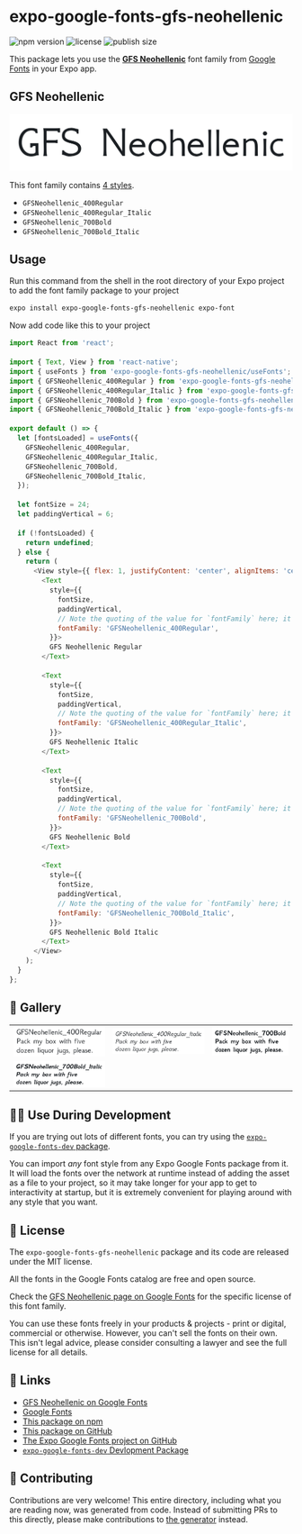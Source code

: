 # expo-google-fonts-gfs-neohellenic

![npm version](https://flat.badgen.net/npm/v/expo-google-fonts-gfs-neohellenic)
![license](https://flat.badgen.net/github/license/expo/google-fonts)
![publish size](https://flat.badgen.net/packagephobia/install/expo-google-fonts-gfs-neohellenic)

This package lets you use the [**GFS Neohellenic**](https://fonts.google.com/specimen/GFS+Neohellenic) font family from [Google Fonts](https://fonts.google.com/) in your Expo app.

## GFS Neohellenic

![GFS Neohellenic](./font-family.png)

This font family contains [4 styles](#-gallery).

- `GFSNeohellenic_400Regular`
- `GFSNeohellenic_400Regular_Italic`
- `GFSNeohellenic_700Bold`
- `GFSNeohellenic_700Bold_Italic`

## Usage

Run this command from the shell in the root directory of your Expo project to add the font family package to your project
```sh
expo install expo-google-fonts-gfs-neohellenic expo-font
```

Now add code like this to your project
```js
import React from 'react';

import { Text, View } from 'react-native';
import { useFonts } from 'expo-google-fonts-gfs-neohellenic/useFonts';
import { GFSNeohellenic_400Regular } from 'expo-google-fonts-gfs-neohellenic/400Regular';
import { GFSNeohellenic_400Regular_Italic } from 'expo-google-fonts-gfs-neohellenic/400Regular_Italic';
import { GFSNeohellenic_700Bold } from 'expo-google-fonts-gfs-neohellenic/700Bold';
import { GFSNeohellenic_700Bold_Italic } from 'expo-google-fonts-gfs-neohellenic/700Bold_Italic';

export default () => {
  let [fontsLoaded] = useFonts({
    GFSNeohellenic_400Regular,
    GFSNeohellenic_400Regular_Italic,
    GFSNeohellenic_700Bold,
    GFSNeohellenic_700Bold_Italic,
  });

  let fontSize = 24;
  let paddingVertical = 6;

  if (!fontsLoaded) {
    return undefined;
  } else {
    return (
      <View style={{ flex: 1, justifyContent: 'center', alignItems: 'center' }}>
        <Text
          style={{
            fontSize,
            paddingVertical,
            // Note the quoting of the value for `fontFamily` here; it expects a string!
            fontFamily: 'GFSNeohellenic_400Regular',
          }}>
          GFS Neohellenic Regular
        </Text>

        <Text
          style={{
            fontSize,
            paddingVertical,
            // Note the quoting of the value for `fontFamily` here; it expects a string!
            fontFamily: 'GFSNeohellenic_400Regular_Italic',
          }}>
          GFS Neohellenic Italic
        </Text>

        <Text
          style={{
            fontSize,
            paddingVertical,
            // Note the quoting of the value for `fontFamily` here; it expects a string!
            fontFamily: 'GFSNeohellenic_700Bold',
          }}>
          GFS Neohellenic Bold
        </Text>

        <Text
          style={{
            fontSize,
            paddingVertical,
            // Note the quoting of the value for `fontFamily` here; it expects a string!
            fontFamily: 'GFSNeohellenic_700Bold_Italic',
          }}>
          GFS Neohellenic Bold Italic
        </Text>
      </View>
    );
  }
};

```

## 🔡 Gallery


||||
|-|-|-|
|![GFSNeohellenic_400Regular](.//400Regular/GFSNeohellenic_400Regular.ttf.png)|![GFSNeohellenic_400Regular_Italic](.//400Regular_Italic/GFSNeohellenic_400Regular_Italic.ttf.png)|![GFSNeohellenic_700Bold](.//700Bold/GFSNeohellenic_700Bold.ttf.png)||
|![GFSNeohellenic_700Bold_Italic](.//700Bold_Italic/GFSNeohellenic_700Bold_Italic.ttf.png)||||


## 👩‍💻 Use During Development

If you are trying out lots of different fonts, you can try using the [`expo-google-fonts-dev` package](https://github.com/freeboub/google-fonts/tree/master/font-packages/dev#readme).

You can import *any* font style from any Expo Google Fonts package from it. It will load the fonts
over the network at runtime instead of adding the asset as a file to your project, so it may take longer
for your app to get to interactivity at startup, but it is extremely convenient
for playing around with any style that you want.

## 📖 License

The `expo-google-fonts-gfs-neohellenic` package and its code are released under the MIT license.

All the fonts in the Google Fonts catalog are free and open source.

Check the [GFS Neohellenic page on Google Fonts](https://fonts.google.com/specimen/GFS+Neohellenic) for the specific license of this font family.

You can use these fonts freely in your products & projects - print or digital, commercial or otherwise. However, you can't sell the fonts on their own. This isn't legal advice, please consider consulting a lawyer and see the full license for all details.

## 🔗 Links

- [GFS Neohellenic on Google Fonts](https://fonts.google.com/specimen/GFS+Neohellenic)
- [Google Fonts](https://fonts.google.com/)
- [This package on npm](https://www.npmjs.com/package/expo-google-fonts-gfs-neohellenic)
- [This package on GitHub](https://github.com/freeboub/google-fonts/tree/master/font-packages/gfs-neohellenic)
- [The Expo Google Fonts project on GitHub](https://github.com/freeboub/google-fonts)
- [`expo-google-fonts-dev` Devlopment Package](https://github.com/freeboub/google-fonts/tree/master/font-packages/dev)

## 🤝 Contributing

Contributions are very welcome! This entire directory, including what you are reading now, was generated from code. Instead of submitting PRs to this directly, please make contributions to [the generator](https://github.com/freeboub/google-fonts/tree/master/packages/generator) instead.
